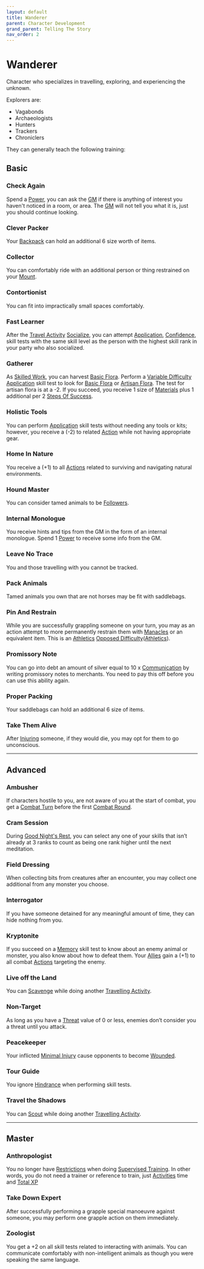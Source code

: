 ```yaml
---
layout: default
title: Wanderer
parent: Character Development
grand_parent: Telling The Story
nav_order: 2
---
```

# Wanderer
Character who specializes in travelling, exploring, and experiencing the unknown.

Explorers are:
* Vagabonds
* Archaeologists
* Hunters
* Trackers
* Chroniclers

They can generally teach the following training:

## Basic

### Check Again
Spend a [Power](Stats#Max%20Power), you can ask the [GM](How-To-Play#GM) if there is anything of interest you haven't noticed in a room, or area. The [GM](How-To-Play#GM) will not tell you what it is, just you should continue looking.

### Clever Packer
Your [Backpack](Storage#Backpack) can hold an additional 6 size worth of items.

### Collector
You can comfortably ride with an additional person or thing restrained on your [Mount](Mounts).

### Contortionist
You can fit into impractically small spaces comfortably.

### Fast Learner
After the [Travel Activity](Activities#Travel%20Activity) [Socialize](Activities#Socialize), you can attempt [Application](Intelligence#Application), [Confidence](Communication#Confidence), skill tests with the same skill level as the person with the highest skill rank in your party who also socialized. 

### Gatherer
As [Skilled Work](Activities#Skilled%20Work), you can harvest [Basic Flora](Flora#Basic%20Flora). Perform a [Variable Difficulty](Skills#Variable%20Difficulty) [Application](Intelligence#Application) skill test to look for [Basic Flora](Flora#Basic%20Flora) or [Artisan Flora](Flora#Artisan%20Flora). The test for artisan flora is at a -2. If you succeed, you receive 1 size of [Materials](Materials) plus 1 additional per 2 [Steps Of Success](Skills#Step%20Of%20Success).

### Holistic Tools
You can perform [Application](Intelligence#Application) skill tests without needing any tools or kits; however, you receive a (-2) to related [Action](Terminology#Action) while not having appropriate gear.

### Home In Nature
You receive a (+1) to all [Actions](Terminology#Action) related to surviving and navigating natural environments.

### Hound Master
You can consider tamed animals to be [Followers](Terminology#Follower).

### Internal Monologue
You receive hints and tips from the GM in the form of an internal monologue. Spend 1 [Power](Stats#Max%20Power) to receive some info from the GM.

### Leave No Trace
You and those travelling with you cannot be tracked.

### Pack Animals
Tamed animals you own that are not horses may be fit with saddlebags.

### Pin And Restrain
While you are successfully grappling someone on your turn, you may as an action attempt to more permanently restrain them with [Manacles](Example-Gear#Manacles) or an equivalent item. This is an [Athletics](Strength#Athletics) [Opposed Difficulty](Skills#Opposed%20Difficulty)([Athletics](Strength#Athletics)).

### Promissory Note
You can go into debt an amount of silver equal to 10 x [Communication](Communication) by writing promissory notes to merchants. You need to pay this off before you can use this ability again.
### Proper Packing
Your saddlebags can hold an additional 6 size of items.

### Take Them Alive
After [Injuring](Injury) someone, if they would die, you may opt for them to go unconscious.


---

## Advanced

### Ambusher
If characters hostile to you, are not aware of you at the start of combat, you get a [Combat Turn](Terminology#Combat%20Turn) before the first [Combat Round](Terminology#Combat%20Round).

### Cram Session
During [Good Night's Rest](Activities#Good%20Night's%20Rest), you can select any one of your skills that isn’t already at 3 ranks to count as being one rank higher until the next meditation.

### Field Dressing
When collecting bits from creatures after an encounter, you may collect one additional from any monster you choose.

### Interrogator
If you have someone detained for any meaningful amount of time, they can hide nothing from you.

### Kryptonite
If you succeed on a [Memory](Intelligence#Memory) skill test to know about an enemy animal or monster, you also know about how to defeat them. Your [Allies](Terminology#Ally) gain a (+1) to all combat [Actions](Terminology#Action) targeting the enemy.

### Live off the Land
You can [Scavenge](Activities#Scavenge) while doing another [Travelling Activity](Activities#Travelling%20Activity).

### Non-Target
As long as you have a [Threat](Stats#Threat) value of 0 or less, enemies don’t consider you a threat until you attack.
### Peacekeeper
Your inflicted [Minimal Injury](Injury#Minimal%20Injury) cause opponents to become [Wounded](Injury#Wounded).

### Tour Guide
You ignore [Hindrance](Skills#Aid%20and%20Hindrance) when performing skill tests.

### Travel the Shadows
You can [Scout](Activities#Scout) while doing another [Travelling Activity](Activities#Travelling%20Activity).



---

## Master

### Anthropologist
You no longer have [Restrictions](Character-Development#Restrictions) when doing [Supervised Training](Activities#Supervised%20Learning). In other words, you do not need a trainer or reference to train, just [Activities](Activities) time and [Total XP](Stats#Total%20XP)
### Take Down Expert
After successfully performing a grapple special manoeuvre against someone, you may perform one grapple action on them immediately.

### Zoologist
You get a +2 on all skill tests related to interacting with animals. You can communicate comfortably with non-intelligent animals as though you were speaking the same language.


